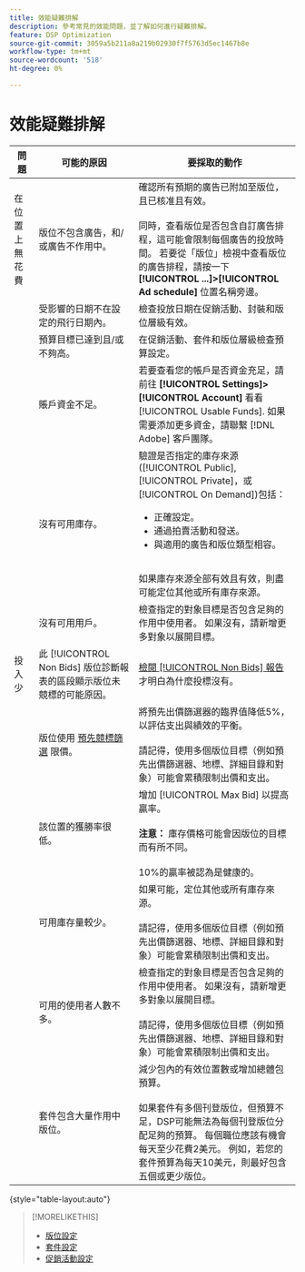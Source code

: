 ```yaml
---
title: 效能疑難排解
description: 參考常見的效能問題，並了解如何進行疑難排解。
feature: DSP Optimization
source-git-commit: 3059a5b211a8a219b02930f7f5763d5ec1467b8e
workflow-type: tm+mt
source-wordcount: '518'
ht-degree: 0%

---
```


# 效能疑難排解

| 問題 | 可能的原因 | 要採取的動作 |
| --- | --- | --- |
| 在位置上無花費 | 版位不包含廣告，和/或廣告不作用中。 | 確認所有預期的廣告已附加至版位，且已核准且有效。<br><br>同時，查看版位是否包含自訂廣告排程，這可能會限制每個廣告的投放時間。 若要從「版位」檢視中查看版位的廣告排程，請按一下  **[!UICONTROL ...]>[!UICONTROL Ad schedule]** 位置名稱旁邊。 |
|  | 受影響的日期不在設定的飛行日期內。 | 檢查投放日期在促銷活動、封裝和版位層級有&#x200B;效。 |
|  | 預算目標已達到且/或不夠高。 | 在促銷活動、套件和版位層級檢查預算設定。 |
|  | 賬戶資金不足。 | 若要查看您的帳戶是否資金充足，請前往 **[!UICONTROL Settings]>[!UICONTROL Account]** 看看 [!UICONTROL Usable Funds]. 如果需要添加更多資金，請聯繫 [!DNL Adobe] 客戶團隊。 |
|  | 沒有可用庫存。 | 驗證是否指定的庫存來源([!UICONTROL Public], [!UICONTROL Private]，或 [!UICONTROL On Demand])包括：<ul><li>正確設定。</li><li>通過拍賣活動和發送。</li><li>與適用的廣告和版位類型相容。</li></ul><br>如果庫存來源全部有效且有效，則盡可能定位其他或所有庫存來源。 |
|  | 沒有可用用戶。 | 檢查指定的對象目標是否包含足夠的作用中使用者。 如果沒有，請新增更多對象以展開目標。 |
| 投入少 | 此 [!UICONTROL Non Bids] 版位診斷報表的區段顯示版位未競標的可能原因。 | [檢閱 [!UICONTROL Non Bids] 報告](/help/dsp/campaign-management/reports/placement-diagnostics.md) 才明白為什麼投標沒有。  <!-- add link/edit text when file available: See the [in-depth guide to possible Non-Bid Reasons (NBR)](link) for more information. --> |
|  | 版位使用 [預先競標篩選](/help/dsp/campaign-management/placements/placement-settings.md) 限價。 | 將預先出價篩選器的臨界值降低5%，以評估支出與績效的平衡。 <!-- wording? and are users just supposed to manually monitor whether it makes a difference? --><br><br>請記得，使用多個版位目標（例如預先出價篩選器、地標、詳細目錄和對象）可能會累積限制出價和支出。 |
|  | 該位置的獲勝率很低。 | 增加 [!UICONTROL Max Bid] 以提高贏率。<br><br><b>注意：</b> 庫存價格可能會因版位的目標而有所不同。<br><br>10%的贏率被認為是健康的。 |
|  | 可用庫存量較少。 | 如果可能，定位其他或所有庫存來源。<br><br>請記得，使用多個版位目標（例如預先出價篩選器、地標、詳細目錄和對象）可能會累積限制出價和支出。 |
|  | 可用的使用者人數不多。 | 檢查指定的對象目標是否包含足夠的作用中使用者。 如果沒有，請新增更多對象以展開目標。<br><br>請記得，使用多個版位目標（例如預先出價篩選器、地標、詳細目錄和對象）可能會累積限制出價和支出。 |
|  | 套件包含大量作用中版位。 | 減少包內的有效位置數或增加總體包預算。<br><br>如果套件有多個刊登版位，但預算不足，DSP可能無法為每個刊登版位分配足夠的預算。 每個職位應該有機會每天至少花費2美元。 例如，若您的套件預算為每天10美元，則最好包含五個或更少版位。&#x200B; |

{style=&quot;table-layout:auto&quot;}

>[!MORELIKETHIS]
>
>* [版位設定](/help/dsp/campaign-management/placements/placement-settings.md)
>* [套件設定](/help/dsp/campaign-management/packages/package-settings.md)
>* [促銷活動設定](/help/dsp/campaign-management/campaigns/campaign-settings.md)

